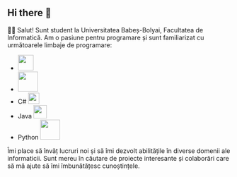 ## Hi there 👋

👨‍🎓 Salut! Sunt student la Universitatea Babeș-Bolyai, Facultatea de Informatică. Am o pasiune pentru programare și sunt familiarizat cu următoarele limbaje de programare:

- <img src="https://camo.githubusercontent.com/426246ecfbf5e82767ee2187408f56a40cbb96e7e6edbfe65e333bca6945d02c/68747470733a2f2f696d672e69636f6e73382e636f6d2f3f73697a653d3130302669643d343036373026666f726d61743d706e6726636f6c6f723d303030303030" width="35">
- <img src="https://camo.githubusercontent.com/cca412efea961d6d8a5729d02fab5d71a0cec3bd04b813707ca02c4dff78b124/68747470733a2f2f637265617a696c6c612d73746f72652e667261312e6469676974616c6f6365616e7370616365732e636f6d2f69636f6e732f333235363439382f66696c652d747970652d6370702d69636f6e2d6d642e706e67" width="45">
- C# <img src="https://img.shields.io/badge/-C%23-239120?style=flat&logo=c-sharp" width="25">
- Java <img src="https://img.shields.io/badge/-Java-007396?style=flat&logo=java" width="30">
- Python <img src="https://img.shields.io/badge/-Python-3776AB?style=flat&logo=python" width="45">

Îmi place să învăț lucruri noi și să îmi dezvolt abilitățile în diverse domenii ale informaticii. Sunt mereu în căutare de proiecte interesante și colaborări care să mă ajute să îmi îmbunătățesc cunoștințele.
